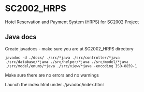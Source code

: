 # SC2002_HRPS

Hotel Reservation and Payment System (HRPS) for SC2002 Project

## Java docs

Create javadocs - make sure you are at SC2002_HRPS directory

```terminal
javadoc -d ./docs/ ./src/*java ./src/controller/*java ./src/database/*java ./src/helper/*java ./src/model/*java ./src/model/enums/*java ./src/view/*java -encoding ISO-8859-1
```

Make sure there are no errors and no warnings

Launch the index.html under ./javadoc/index.html
